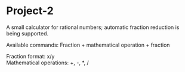 # Project-2

A small calculator for rational numbers; automatic fraction reduction is being supported.

Available commands:
Fraction + mathematical operation + fraction

Fraction format: x/y   
Mathematical operations: +, -, *, /
